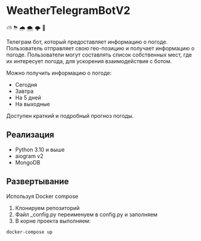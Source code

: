 # WeatherTelegramBotV2

⛅  ⛈  🌧  🌨  🌩  💨

Телеграм бот, который предоставляет информацию о погоде. 
Пользователь отправляет свою гео-позицию и получает информацию о погоде.
Пользователи могут составлять список собственных мест, где их интересует погода,
для ускорения взаимодействия с ботом.

Можно получить информацию о погоде:
- Сегодня
- Завтра
- На 5 дней
- На выходные

Доступен краткий и подробный прогноз погоды.

## Реализация
- Python 3.10 и выше
- aiogram v2
- MongoDB

## Развертывание
Используя Docker compose

1. Клонируем репозиторий
2. Файл _config.py переименуем в config.py и заполняем
3. В корне проекта выполняем:
```shell
docker-compose up
```
